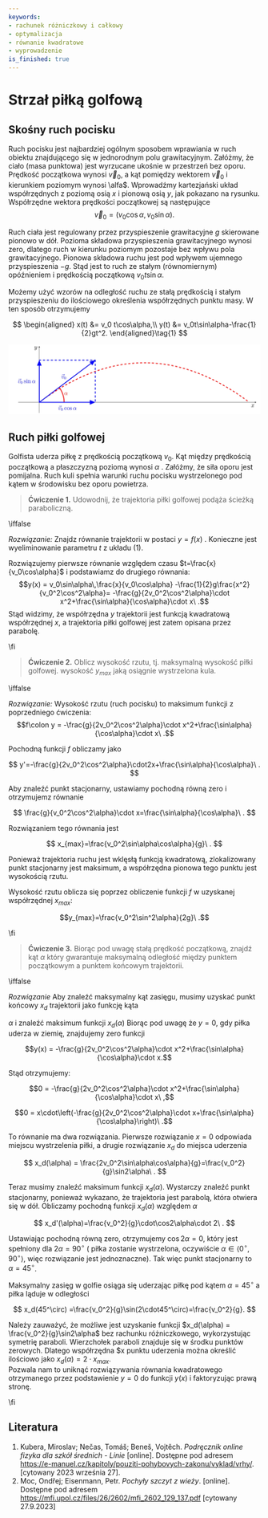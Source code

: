 ```yaml
---
keywords:
- rachunek różniczkowy i całkowy
- optymalizacja
- równanie kwadratowe
- wyprowadzenie
is_finished: true
---
```


# Strzał piłką golfową


## Skośny ruch pocisku


Ruch pocisku jest najbardziej ogólnym sposobem wprawiania w ruch obiektu znajdującego się w jednorodnym polu grawitacyjnym. Załóżmy, że ciało (masa punktowa) jest wyrzucane ukośnie w przestrzeń bez oporu. Prędkość początkowa wynosi $\vec{v}_0$, a kąt pomiędzy wektorem $\vec{v}_0$ i kierunkiem poziomym wynosi
\alfa$. Wprowadźmy kartezjański układ współrzędnych z poziomą osią $x$ i pionową osią $y$, jak pokazano na rysunku. Współrzędne
wektora prędkości początkowej są następujące $$\vec{v}_0=(v_0\cos\alpha,v_0\sin\alpha).$$

Ruch ciała jest regulowany przez przyspieszenie grawitacyjne $g$
skierowane pionowo w dół. Pozioma składowa przyspieszenia grawitacyjnego
wynosi zero, dlatego ruch w kierunku
poziomym pozostaje bez wpływu pola grawitacyjnego.
Pionowa składowa ruchu jest pod wpływem
ujemnego przyspieszenia $-g$. Stąd jest to ruch ze stałym
(równomiernym) opóźnieniem i prędkością początkową $v_0t\sin\alpha$.

Możemy użyć wzorów na odległość ruchu ze stałą prędkością
i stałym przyspieszeniu do ilościowego określenia współrzędnych
punktu masy. W ten sposób otrzymujemy

$$
\begin{aligned}
        x(t) &= v_0 t\cos\alpha,\\
        y(t) &= v_0t\sin\alpha-\frac{1}{2}gt^2.
\end{aligned}\tag{1}
$$

![Nachylona ściółka](math4you_00013.jpg)

## Ruch piłki golfowej


Golfista uderza piłkę z prędkością początkową $v_0$. Kąt
między prędkością początkową a płaszczyzną poziomą wynosi
$\alpha$ . Załóżmy, że siła oporu jest pomijalna. Ruch
kuli spełnia warunki ruchu pocisku wystrzelonego pod kątem w środowisku bez oporu powietrza.


> **Ćwiczenie 1.** Udowodnij, że trajektoria piłki golfowej podąża ścieżką paraboliczną.

\iffalse

*Rozwiązanie:* Znajdz równanie trajektorii w postaci
$y=f(x)$ . Konieczne jest wyeliminowanie parametru $t$ z układu (1).

Rozwiązujemy pierwsze równanie względem czasu
$t=\frac{x}{v_0\cos\alpha}$ 
i podstawiamz do drugiego równania:
$$y(x) = v_0\sin\alpha\,\frac{x}{v_0\cos\alpha} -\frac{1}{2}g\frac{x^2}{v_0^2\cos^2\alpha}= -\frac{g}{2v_0^2\cos^2\alpha}\cdot x^2+\frac{\sin\alpha}{\cos\alpha}\cdot x\ .$$
Stąd widzimy, że współrzędna $y$ trajektorii jest funkcją
kwadratową współrzędnej $x$, a trajektoria piłki golfowej jest zatem opisana przez parabolę.

\fi

> **Ćwiczenie 2.** Oblicz wysokość rzutu, tj. maksymalną wysokość piłki golfowej.
>wysokość $y_{max}$ jaką osiągnie wystrzelona kula.

\iffalse

*Rozwiązanie:* Wysokość rzutu (ruch pocisku)  to maksimum funkcji
z poprzedniego ćwiczenia:
$$f\colon y = -\frac{g}{2v_0^2\cos^2\alpha}\cdot x^2+\frac{\sin\alpha}{\cos\alpha}\cdot x\ .$$

Pochodną funkcji $f$ obliczamy jako

$$
y'=-\frac{g}{2v_0^2\cos^2\alpha}\cdot2x+\frac{\sin\alpha}{\cos\alpha}\ .
$$

Aby znaleźć punkt stacjonarny, ustawiamy pochodną równą zero i
otrzymujemz równanie

$$
\frac{g}{v_0^2\cos^2\alpha}\cdot x=\frac{\sin\alpha}{\cos\alpha}\ .
$$

Rozwiązaniem tego równania jest

$$
x_{max}=\frac{v_0^2\sin\alpha\cos\alpha}{g}\ .
$$

Ponieważ trajektoria ruchu jest wklęsłą funkcją kwadratową,
zlokalizowany punkt stacjonarny jest maksimum, a współrzędna pionowa tego punktu jest wysokością rzutu.


Wysokość rzutu oblicza się poprzez obliczenie funkcji $f$
w uzyskanej współrzędnej $x_{max}$:

$$y_{max}=\frac{v_0^2\sin^2\alpha}{2g}\ .$$

\fi

> **Ćwiczenie 3.** Biorąc pod uwagę stałą prędkość początkową, znajdź kąt
> $\alpha$ który gwarantuje maksymalną odległość między punktem początkowym a
> punktem końcowym trajektorii.

\iffalse

*Rozwiązanie* Aby znaleźć maksymalny kąt zasięgu, musimy uzyskać
punkt końcowy $x_d$ trajektorii jako funkcję kąta

$\alpha$ i znaleźć maksimum funkcji $x_d(\alpha)$ Biorąc pod uwagę
że $y=0$, gdy piłka uderza w ziemię, znajdujemy zero funkcji

$$y(x) = -\frac{g}{2v_0^2\cos^2\alpha}\cdot x^2+\frac{\sin\alpha}{\cos\alpha}\cdot x.$$

Stąd otrzymujemy:

$$0 = -\frac{g}{2v_0^2\cos^2\alpha}\cdot x^2+\frac{\sin\alpha}{\cos\alpha}\cdot x\ ,$$

$$0 = x\cdot\left(-\frac{g}{2v_0^2\cos^2\alpha}\cdot x+\frac{\sin\alpha}{\cos\alpha}\right)\ .$$

To równanie ma dwa rozwiązania.
Pierwsze rozwiązanie
$x=0$ odpowiada miejscu wystrzelenia piłki, a drugie rozwiązanie $x_d$ do miejsca uderzenia

$$
x_d(\alpha) = \frac{2v_0^2\sin\alpha\cos\alpha}{g}=\frac{v_0^2}{g}\sin2\alpha\ .
$$ 

Teraz musimy znaleźć maksimum funkcji $x_d(\alpha)$. Wystarczy
znaleźć punkt stacjonarny, ponieważ wykazano, że trajektoria
jest parabolą, która otwiera się w dół. Obliczamy
pochodną funkcji $x_d(\alpha)$ względem $\alpha$

$$
x_d'(\alpha)=\frac{v_0^2}{g}\cdot\cos2\alpha\cdot 2\ .
$$ 

Ustawiając pochodną równą zero, otrzymujemy
$\cos2\alpha=0$, który jest spełniony dla $2\alpha=90^\circ$ (
piłka zostanie wystrzelona, oczywiście
$\alpha\in\langle0^\circ,90^\circ\rangle$, więc rozwiązanie jest
jednoznaczne). Tak więc punkt stacjonarny to $\alpha=45^\circ$.

Maksymalny zasięg w golfie osiąga się uderzając piłkę pod kątem
$\alpha=45^\circ$ a piłka ląduje w odległości

$$
x_d(45^\circ) =\frac{v_0^2}{g}\sin(2\cdot45^\circ)=\frac{v_0^2}{g}.
$$ 

Należy zauważyć, że możliwe jest uzyskanie funkcji 
$x_d(\alpha) =
\frac{v_0^2}{g}\sin2\alpha$ bez rachunku różniczkowego, wykorzystując symetrię
paraboli. Wierzchołek paraboli znajduje się w
środku punktów zerowych. Dlatego współrzędna $x
punktu uderzenia można określić ilościowo jako $x_d(\alpha) = 2\cdot x_{max}$.  
Pozwala nam to uniknąć rozwiązywania równania kwadratowego otrzymanego przez podstawienie
$y=0$ do funkcji $y(x)$ i faktoryzując prawą stronę.

\fi

## Literatura


1. Kubera, Miroslav; Nečas, Tomáš; Beneš, Vojtěch. *Podręcznik online
fizyka dla szkół średnich - Linie* [online]. Dostępne pod adresem
<https://e-manuel.cz/kapitoly/pouziti-pohybovych-zakonu/vyklad/vrhy/>.
[cytowany 2023 września 27].
2. Moc, Ondřej; Eisenmann, Petr. *Pochyły szczyt z wieży*.
[online]. Dostępne pod adresem
<https://mfi.upol.cz/files/26/2602/mfi_2602_129_137.pdf>
[cytowany 27.9.2023]

